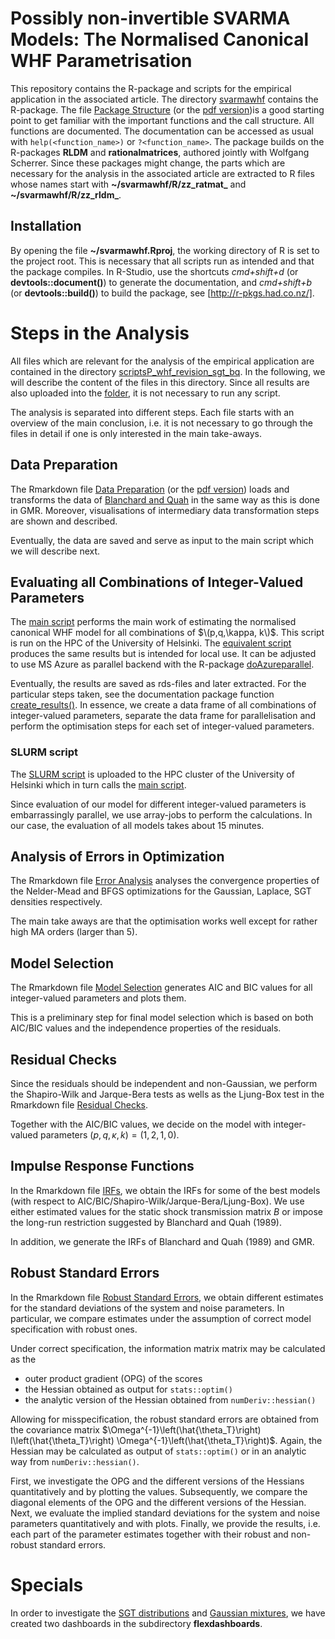 # Possibly non-invertible SVARMA Models: The Normalised Canonical WHF Parametrisation 

This repository contains the R-package and scripts for the empirical application in the associated article.
The directory [svarmawhf](./svarmawhf) contains the R-package. 
The file [Package Structure](./scriptsP_whf_revision_sgt_bq/z_package_structure.html) (or the [pdf version](./scriptsP_whf_revision_sgt_bq/z_package_structure.pdf))is a good starting point to get familiar with the important functions and the call structure.
All functions are documented. 
The documentation can be accessed as usual with `help(<function_name>)` or `?<function_name>`.
The package builds on the R-packages **RLDM** and **rationalmatrices**, authored jointly with Wolfgang Scherrer.
Since these packages might change, the parts which are necessary for the analysis in the associated article are extracted to R files whose names start with **~/svarmawhf/R/zz_ratmat_** and  **~/svarmawhf/R/zz_rldm_**. 

## Installation

By opening the file **~/svarmawhf.Rproj**, the working directory of R is set to the project root. 
This is necessary that all scripts run as intended and that the package compiles.
In R-Studio, use the shortcuts *cmd+shift+d* (or **devtools::document()**) to generate the documentation, and *cmd+shift+b* (or **devtools::build()**) to build the package, see [http://r-pkgs.had.co.nz/].

# Steps in the Analysis

All files which are relevant for the analysis of the empirical application are contained in the directory [scriptsP_whf_revision_sgt_bq](./scriptsP_whf_revision_sgt_bq).
In the following, we will describe the content of the files in this directory.
Since all results are also uploaded into the [folder](./local_data), it is not necessary to run any script.

The analysis is separated into different steps.
Each file starts with an overview of the main conclusion, i.e. it is not necessary to go through the files in detail if one is only interested in the main take-aways.

## Data Preparation

The Rmarkdown file [Data Preparation](./scriptsP_whf_revision_sgt_bq/z_data_preparation.html) (or the [pdf version](./scriptsP_whf_revision_sgt_bq/z_data_preparation.pdf)) loads and transforms the data of [Blanchard and Quah](./local_data/g_gmr_bq/bqdata.csv) in the same way as this is done in GMR.
Moreover, visualisations of intermediary data transformation steps are shown and described.

Eventually, the data are saved and serve as input to the main script which we will describe next.

## Evaluating all Combinations of Integer-Valued Parameters

The [main script](./scriptsP_whf_revision_sgt_bq/aa_Rscript4slurm_bq.R) performs the main work of estimating the normalised canonical WHF model for all combinations of $\(p,q,\kappa, k\)$.
This script is run on the HPC of the University of Helsinki. 
The [equivalent script](./scriptsP_whf_revision_sgt_bq/ab_Rscript_local_bq.R) produces the same results but is intended for local use. 
It can be adjusted to use MS Azure as parallel backend with the R-package [doAzureparallel](https://github.com/Azure/doAzureParallel).

Eventually, the results are saved as rds-files and later extracted. 
For the particular steps taken, see the documentation package function [create_results()](./svarmawhf/R/ab_create_results.R).
In essence, we create a data frame of all combinations of integer-valued parameters, separate the data frame for parallelisation and perform the optimisation steps for each set of integer-valued parameters.

### SLURM script

The [SLURM script](./scriptsP_whf_revision_sgt_bq/b_slurm) is uploaded to the HPC cluster of the University of Helsinki which in turn calls the [main script](./scriptsP_whf_revision_sgt_bq/aa_Rscript4slurm_bq.R).

Since evaluation of our model for different integer-valued parameters is embarrassingly parallel, we use array-jobs to perform the calculations.
In our case, the evaluation of all models takes about 15 minutes.

## Analysis of Errors in Optimization

The Rmarkdown file [Error Analysis](./scriptsP_whf_revision_sgt_bq/c_error_analysis.html) analyses the convergence properties of the Nelder-Mead and BFGS optimizations for the Gaussian, Laplace, SGT densities respectively.

The main take aways are that the optimisation works well except for rather high MA orders (larger than 5).

## Model Selection

The Rmarkdown file [Model Selection](./scriptsP_whf_revision_sgt_bq/d_modelselection_aic_bic.html) generates AIC and BIC values for all integer-valued parameters and plots them.

This is a preliminary step for final model selection which is based on both AIC/BIC values and the independence properties of the residuals.

## Residual Checks

Since the residuals should be independent and non-Gaussian, we perform the Shapiro-Wilk and Jarque-Bera tests as wells as the Ljung-Box test in the Rmarkdown file [Residual Checks](./scriptsP_whf_revision_sgt_bq/e_residualcheck.html).

Together with the AIC/BIC values, we decide on the model with integer-valued parameters $(p,q,\kappa, k) = (1,2,1,0)$.

## Impulse Response Functions

In the Rmarkdown file [IRFs](./scriptsP_whf_revision_sgt_bq/f_irfs.html), we obtain the IRFs for some of the best models (with respect to AIC/BIC/Shapiro-Wilk/Jarque-Bera/Ljung-Box).
We use either estimated values for the static shock transmission matrix $B$ or impose the long-run restriction suggested by Blanchard and Quah (1989).

In addition, we generate the IRFs of Blanchard and Quah (1989) and GMR.

## Robust Standard Errors

In the Rmarkdown file [Robust Standard Errors](./scriptsP_whf_revision_sgt_bq/h_bestmodel_robust.html), we obtain different estimates for the standard deviations of the system and noise parameters.
In particular, we compare estimates under the assumption of correct model specification with robust ones.

Under correct specification, the information matrix matrix may be calculated as the 

* outer product gradient (OPG) of the scores
* the Hessian obtained as output for `stats::optim()`
* the analytic version of the Hessian obtained from `numDeriv::hessian()`

Allowing for misspecification, the robust standard errors are obtained from the covariance matrix $\Omega^{-1}\left(\hat{\theta_T}\right) I\left(\hat{\theta_T}\right) \Omega^{-1}\left(\hat{\theta_T}\right)$.
Again, the Hessian may be calculated as output of `stats::optim()` or in an analytic way from `numDeriv::hessian()`.

First, we investigate the OPG and the different versions of the Hessians quantitatively and by plotting the values.
Subsequently, we compare the diagonal elements of the OPG and the different versions of the Hessian.
Next, we evaluate the implied standard deviations for the system and noise parameters quantitatively and with plots.
Finally, we provide the results, i.e. each part of the parameter estimates together with their robust and non-robust standard errors.

# Specials

In order to investigate the [SGT distributions](./flexdashboards/sgt_dashboard.Rmd) and [Gaussian mixtures](./flexdashboards/mixtures_dashboard.Rmd), we have created two dashboards in the subdirectory **flexdashboards**.

